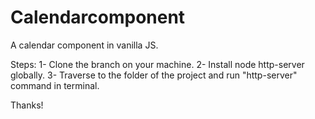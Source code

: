# Calendarcomponent

A calendar component in vanilla JS.

Steps:
1- Clone the branch on your machine.
2- Install node http-server globally.
3- Traverse to the folder of the project and run "http-server" command in terminal.

Thanks!
